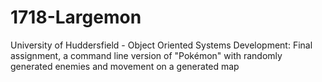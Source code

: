 # 1718-Largemon
University of Huddersfield - Object Oriented Systems Development: Final assignment, a command line version of "Pokémon" with randomly generated enemies and movement on a generated map
